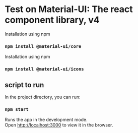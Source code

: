 # Test on Material-UI: The react component library, v4

Installation using npm
### `npm install @material-ui/core` 

Installation using npm
### `npm install @material-ui/icons` 

## script to run

In the project directory, you can run:

### `npm start`

Runs the app in the development mode.\
Open [http://localhost:3000](http://localhost:3000) to view it in the browser.

